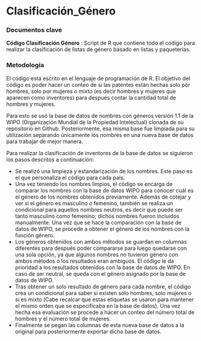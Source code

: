 # Clasificación_Género

### Documentos clave

**Código Clasificación Género**
: Script de R que contiene todo el código para realizar la clasificación de listas de género basado en listas y paqueterías.

### Metodología

El código está escrito en el lenguaje de programación de R. El objetivo del código es poder hacer un conteo de si las patentes están hechas solo por hombres, solo por mujeres o mixto (es decir hombres y mujeres que aparecen como inventores) para después contar la cantidad total de hombres y mujeres. 

Para esto se usó la base de datos de nombres con géneros versión 1.1 de la WIPO (Organización Mundial de la Propiedad Intelectual) clonada de su repositorio en Github. Posteriormente, esa misma base fue limpiada para su utilización separando únicamente los nombres en una nueva base de datos para trabajar de mejor manera.

Para realizar la clasificación de inventores de la base de datos se siguieron los pasos descritos a continuación:

* Se realizó una limpieza y estandarización de los nombres. Este paso es el que personaliza el código para cada país.
* Una vez teniendo los nombres limpios, el código se encarga de comparar los nombres con la base de datos WIPO para conocer cuál es el género de los nombres obtenidos previamente. Además de cotejar y ver si el género es masculino o femenino, también se realiza un condicional para aquellos nombres neutros, es decir que puede ser tanto masculino como femenino; dichos nombres fueron incluidos manualmente. Una vez que se hace la comparación con la base de datos de WIPO, se procede a obtener el género de los nombres con la función género.
* Los géneros obtenidos con ambos métodos se guardan en columnas diferentes para después poder compararse para luego quedarse con una sola opción, ya que algunos nombres no tuvieron género con ambos métodos o los resultados eran ambiguos. El código le da prioridad a los resultados obtenidos con la base de datos de WIPO. En caso de ser neutral, se queda con el género asignado por la base de datos de WIPO. 
* Tras obtener un solo resultado de género para cada nombre, el código crea un condicional para saber si existen solo hombres, solo mujeres o si es mixto (Cabe recalcar que estas etiquetas se usaron para mantener el mismo orden que se especificaba en la base de datos). Una vez hecha esa evaluación se procede a hacer un conteo del número total de hombres y el número total de mujeres. 
* Finalmente se pegan las columnas de esta nueva base de datos a la original para posteriormente exportar dicha base de datos.
